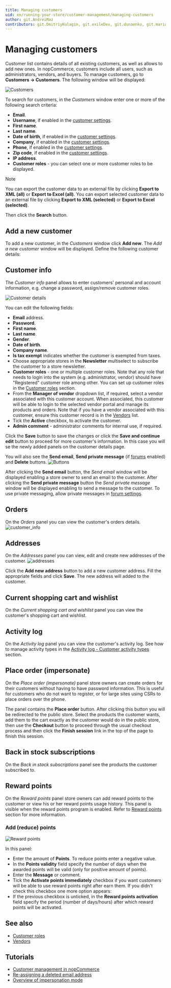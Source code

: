 ```yaml
---
title: Managing customers
uid: en/running-your-store/customer-management/managing-customers
author: git.AndreiMaz
contributors: git.DmitriyKulagin, git.exileDev, git.dunaenko, git.mariannk
---
```


# Managing customers

Customer list contains details of all existing customers, as well as allows to add new ones. In nopCommerce, customers include all users, such as administrators, vendors, and buyers. To manage customers, go to **Customers → Customers**. The following window will be displayed:

![Customers](_static/managing-customers/customers.png)

To search for customers, in the *Customers* window enter one or more of the following search criteria:

- **Email**.
- **Username**, if enabled in the [customer settings](xref:en/running-your-store/customer-management/customer-settings).
- **First name**.
- **Last name**.
- **Date of birth**, if enabled in the [customer settings](xref:en/running-your-store/customer-management/customer-settings).
- **Company**, if enabled in the [customer settings](xref:en/running-your-store/customer-management/customer-settings).
- **Phone**, if enabled in the [customer settings](xref:en/running-your-store/customer-management/customer-settings).
- **Zip code**, if enabled in the [customer settings](xref:en/running-your-store/customer-management/customer-settings).
- **IP address**.
- **Customer roles** - you can select one or more customer roles to be displayed.

> [!NOTE]
>
> You can export the customer data to an external file by clicking **Export to XML (all)** or **Export to Excel (all)**. You can export selected customer data to an external file by clicking **Export to XML (selected)** or **Export to Excel (selected)**.

Then click the **Search** button.

## Add a new customer

To add a new customer, in the *Customers* window click **Add new**.
The *Add a new customer* window will be displayed. Define the following customer details:

## Customer info

The *Customer info* panel allows to enter customers' personal and account information, e.g. change a password, assign/remove customer roles.

![Customer details](_static/managing-customers/add-new.jpg)

You can edit the following fields:

- **Email** address.
- **Password**.
- **First name**.
- **Last name**.
- **Gender**.
- **Date of birth**.
- **Company name**.
- **Is tax exempt** indicates whether the customer is exempted from taxes.
- Choose appropriate stores in the **Newsletter** multiselect to subscribe the customer to a store newsletter.
- **Customer roles** - one or multiple customer roles. Note that any role that needs to login into the system (e.g. administrator, vendor) should have "Registered" customer role among other. You can set up customer roles in the [Customer roles](xref:en/running-your-store/customer-management/customer-roles) section.
- From the **Manager of vendor** dropdown list, if required, select a vendor associated with this customer account. When associated, this customer will be able to login to the selected vendor portal and manage its products and orders. Note that if you have a vendor associated with this customer, ensure this customer record is in the [Vendors](xref:en/running-your-store/vendor-management) list.
- Tick the **Active** checkbox, to activate the customer.
- **Admin comment** - administrator comments for internal use, if required.

Click the **Save** button to save the changes or click the **Save and continue edit** button to proceed for more customer's information. In this case you will se the newly added panels on the customer details page.

You will also see the **Send email**, **Send private message** (if [forums](xref:en/running-your-store/content-management/forums) enabled) and **Delete** buttons.
![Buttons](_static/managing-customers/edit_customer_details.png)

After clicking the **Send email** button, the *Send email* window will be displayed enabling a store owner to send an email to the customer. After clicking the **Send private message** button the *Send private message* window will be displayed enabling to send a message to the customer. To use private messaging, allow private messages in [forum settings](xref:en/running-your-store/content-management/forums).

## Orders

On the *Orders* panel you can view the customer's orders details.
![customer_info](_static/managing-customers/customer-orders.png)

## Addresses

On the *Addresses* panel you can view, edit and create new addresses of the customer.
![addresses](_static/managing-customers/customert-adresses.png)

Click the **Add new address** button to add a new customer address. Fill the appropriate fields and click **Save**. The new address will added to the customer.

## Current shopping cart and wishlist

On the *Current shopping cart and wishlist* panel you can view the customer's shopping cart and wishlist.

## Activity log

On the *Activity log* panel you can view the customer's activity log. See how to manage activity types in the [Activity log - Customer activity types](xref:en/running-your-store/customer-management/activity-log#customer-activity-types) section.

## Place order (impersonate)

On the *Place order (impersonate)* panel store owners can create orders for their customers without having to have password information. This is useful for customers who do not want to register, or for large sites using CSRs to place orders over the phone.

The panel contains the **Place order** button. After clicking this button you will be redirected to the public store. Select the products the customer wants, add them to the cart exactly as the customer would do in the public store, then use the **Checkout** button to proceed through the usual checkout process and then click the **Finish session** link in the top of the page to finish this session.

## Back in stock subscriptions

On the *Back in stock subscriptions* panel see the products the customer subscribed to.

## Reward points

On the *Reward points* panel store owners can add reward points to the customer or view his or her reward points usage history. This panel is visible when the reward points program is enabled. Refer to [Reward points](xref:en/running-your-store/promotional-tools/reward-points) section for more information.

### Add (reduce) points

![Reward points](_static/managing-customers/customer-reward-points.png)

In this panel:

- Enter the amount of **Points**. To reduce points enter a negative value.
- In the **Points validity** field specify the number of days when the awarded points will be valid (only for positive amount of points).
- Enter the **Message** or comment.
- Tick the **Activate points immediately** checkbox if you want customers will be able to use reward points right after earn them. If you didn't check this checkbox one more option appears:
- If the previous checkbox is unticked, in the **Reward points activation** field specify the period (number of days/hours) after which reward points will be activated.

## See also

- [Customer roles](xref:en/running-your-store/customer-management/customer-roles)
- [Vendors](xref:en/running-your-store/vendor-management)

## Tutorials

- [Customer management in nopCommerce](https://www.youtube.com/watch?v=DOl-g-NNFEM&list=PLnL_aDfmRHwsbhj621A-RFb1KnzeFxYz4&index=1)
- [Re-assigning a deleted email address](https://www.youtube.com/watch?v=lqmrWJdXZEE&t=1s)
- [Overview of impersonation mode](https://www.youtube.com/watch?v=KQi-CDVawJ4)
